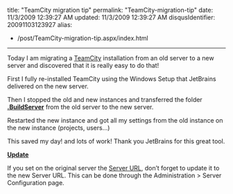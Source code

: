 title: "TeamCity migration tip"
permalink: "TeamCity-migration-tip"
date: 11/3/2009 12:39:27 AM
updated: 11/3/2009 12:39:27 AM
disqusIdentifier: 20091103123927
alias:
 - /post/TeamCity-migration-tip.aspx/index.html
---
Today I am migrating a [TeamCity](http://www.jetbrains.com/teamcity/index.html) installation from an old server to a new server and discovered that it is really easy to do that!

First I fully re-installed TeamCity using the Windows Setup that JetBrains delivered on the new server.
<!-- more -->

Then I stopped the old and new instances and transferred the folder **[.BuildServer](http://www.jetbrains.net/confluence/display/TCD4/TeamCity+Data+Directory)** from the old server to the new server.

Restarted the new instance and got all my settings from the old instance on the new instance (projects, users…)

This saved my day! and lots of work! Thank you JetBrains for this great tool.

**<u>Update</u>**

If you set on the original server the [Server URL](http://www.jetbrains.net/confluence/display/TCD4/Configuring+Server+URL), don’t forget to update it to the new Server URL. This can be done through the Administration > Server Configuration page.
